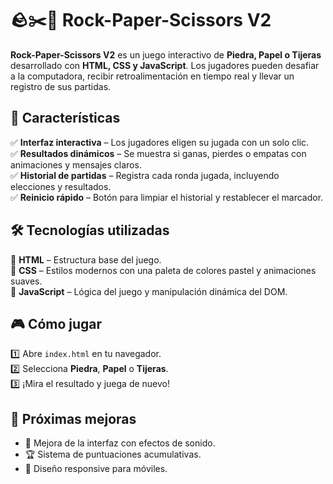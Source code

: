 # 🪨✂️📜 Rock-Paper-Scissors V2  

**Rock-Paper-Scissors V2** es un juego interactivo de **Piedra, Papel o Tijeras** desarrollado con **HTML, CSS y JavaScript**. Los jugadores pueden desafiar a la computadora, recibir retroalimentación en tiempo real y llevar un registro de sus partidas.  

## 🚀 Características  

✅ **Interfaz interactiva** – Los jugadores eligen su jugada con un solo clic.  
✅ **Resultados dinámicos** – Se muestra si ganas, pierdes o empatas con animaciones y mensajes claros.  
✅ **Historial de partidas** – Registra cada ronda jugada, incluyendo elecciones y resultados.  
✅ **Reinicio rápido** – Botón para limpiar el historial y restablecer el marcador.  

## 🛠️ Tecnologías utilizadas  

🔹 **HTML** – Estructura base del juego.  
🔹 **CSS** – Estilos modernos con una paleta de colores pastel y animaciones suaves.  
🔹 **JavaScript** – Lógica del juego y manipulación dinámica del DOM.  


## 🎮 Cómo jugar  

1️⃣ Abre `index.html` en tu navegador.  
2️⃣ Selecciona **Piedra**, **Papel** o **Tijeras**.  
3️⃣ ¡Mira el resultado y juega de nuevo!  

## 📌 Próximas mejoras  

- 🎨 Mejora de la interfaz con efectos de sonido.  
- 🏆 Sistema de puntuaciones acumulativas.  
- 📱 Diseño responsive para móviles.  


